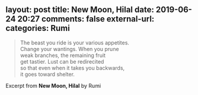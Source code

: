 layout: post
title: New Moon, Hilal
date: 2019-06-24 20:27
comments: false
external-url:
categories: Rumi
---

> The beast you ride is your various appetites.<br/>
Change your wantings. When you prune<br/>
weak branches, the remaining fruit<br/>
get tastier. Lust can be redirecited<br/>
so that even when it takes you backwards,<br/>
it goes toward shelter.

Excerpt from **New Moon, Hilal** by Rumi